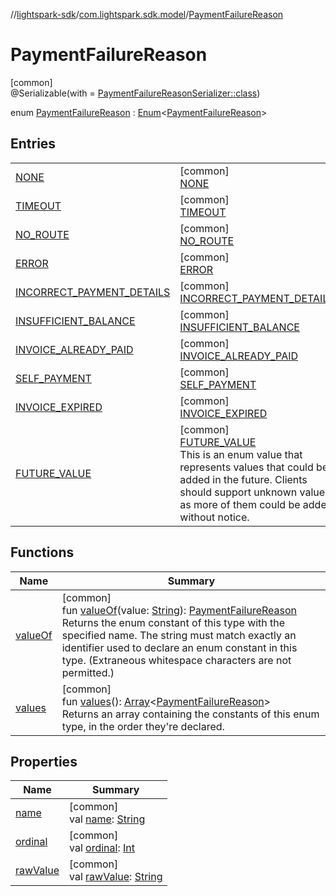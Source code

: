 //[lightspark-sdk](../../../index.md)/[com.lightspark.sdk.model](../index.md)/[PaymentFailureReason](index.md)

# PaymentFailureReason

[common]\
@Serializable(with = [PaymentFailureReasonSerializer::class](../-payment-failure-reason-serializer/index.md))

enum [PaymentFailureReason](index.md) : [Enum](https://kotlinlang.org/api/latest/jvm/stdlib/kotlin/-enum/index.html)&lt;[PaymentFailureReason](index.md)&gt;

## Entries

| | |
|---|---|
| [NONE](-n-o-n-e/index.md) | [common]<br>[NONE](-n-o-n-e/index.md) |
| [TIMEOUT](-t-i-m-e-o-u-t/index.md) | [common]<br>[TIMEOUT](-t-i-m-e-o-u-t/index.md) |
| [NO_ROUTE](-n-o_-r-o-u-t-e/index.md) | [common]<br>[NO_ROUTE](-n-o_-r-o-u-t-e/index.md) |
| [ERROR](-e-r-r-o-r/index.md) | [common]<br>[ERROR](-e-r-r-o-r/index.md) |
| [INCORRECT_PAYMENT_DETAILS](-i-n-c-o-r-r-e-c-t_-p-a-y-m-e-n-t_-d-e-t-a-i-l-s/index.md) | [common]<br>[INCORRECT_PAYMENT_DETAILS](-i-n-c-o-r-r-e-c-t_-p-a-y-m-e-n-t_-d-e-t-a-i-l-s/index.md) |
| [INSUFFICIENT_BALANCE](-i-n-s-u-f-f-i-c-i-e-n-t_-b-a-l-a-n-c-e/index.md) | [common]<br>[INSUFFICIENT_BALANCE](-i-n-s-u-f-f-i-c-i-e-n-t_-b-a-l-a-n-c-e/index.md) |
| [INVOICE_ALREADY_PAID](-i-n-v-o-i-c-e_-a-l-r-e-a-d-y_-p-a-i-d/index.md) | [common]<br>[INVOICE_ALREADY_PAID](-i-n-v-o-i-c-e_-a-l-r-e-a-d-y_-p-a-i-d/index.md) |
| [SELF_PAYMENT](-s-e-l-f_-p-a-y-m-e-n-t/index.md) | [common]<br>[SELF_PAYMENT](-s-e-l-f_-p-a-y-m-e-n-t/index.md) |
| [INVOICE_EXPIRED](-i-n-v-o-i-c-e_-e-x-p-i-r-e-d/index.md) | [common]<br>[INVOICE_EXPIRED](-i-n-v-o-i-c-e_-e-x-p-i-r-e-d/index.md) |
| [FUTURE_VALUE](-f-u-t-u-r-e_-v-a-l-u-e/index.md) | [common]<br>[FUTURE_VALUE](-f-u-t-u-r-e_-v-a-l-u-e/index.md)<br>This is an enum value that represents values that could be added in the future. Clients should support unknown values as more of them could be added without notice. |

## Functions

| Name | Summary |
|---|---|
| [valueOf](value-of.md) | [common]<br>fun [valueOf](value-of.md)(value: [String](https://kotlinlang.org/api/latest/jvm/stdlib/kotlin/-string/index.html)): [PaymentFailureReason](index.md)<br>Returns the enum constant of this type with the specified name. The string must match exactly an identifier used to declare an enum constant in this type. (Extraneous whitespace characters are not permitted.) |
| [values](values.md) | [common]<br>fun [values](values.md)(): [Array](https://kotlinlang.org/api/latest/jvm/stdlib/kotlin/-array/index.html)&lt;[PaymentFailureReason](index.md)&gt;<br>Returns an array containing the constants of this enum type, in the order they're declared. |

## Properties

| Name | Summary |
|---|---|
| [name](../../com.lightspark.sdk.requester/-server-environment/-p-r-o-d/index.md#-372974862%2FProperties%2F-962664521) | [common]<br>val [name](../../com.lightspark.sdk.requester/-server-environment/-p-r-o-d/index.md#-372974862%2FProperties%2F-962664521): [String](https://kotlinlang.org/api/latest/jvm/stdlib/kotlin/-string/index.html) |
| [ordinal](../../com.lightspark.sdk.requester/-server-environment/-p-r-o-d/index.md#-739389684%2FProperties%2F-962664521) | [common]<br>val [ordinal](../../com.lightspark.sdk.requester/-server-environment/-p-r-o-d/index.md#-739389684%2FProperties%2F-962664521): [Int](https://kotlinlang.org/api/latest/jvm/stdlib/kotlin/-int/index.html) |
| [rawValue](raw-value.md) | [common]<br>val [rawValue](raw-value.md): [String](https://kotlinlang.org/api/latest/jvm/stdlib/kotlin/-string/index.html) |
